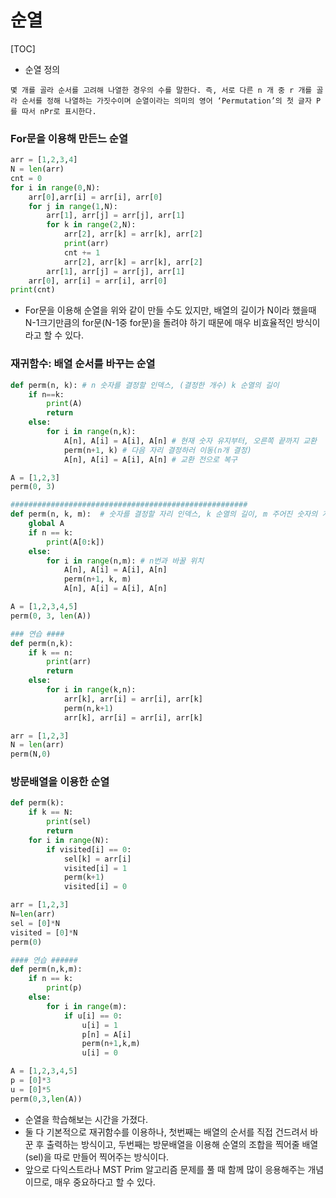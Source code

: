 # 순열

[TOC]

- 순열 정의

`몇 개를 골라 순서를 고려해 나열한 경우의 수를 말한다. 즉, 서로 다른 n 개 중 r 개를 골라 순서를 정해 나열하는 가짓수이며 순열이라는 의미의 영어 ‘Permutation’의 첫 글자 P를 따서 nPr로 표시한다.`



### For문을 이용해 만든느 순열

```python
arr = [1,2,3,4]
N = len(arr)
cnt = 0
for i in range(0,N):
    arr[0],arr[i] = arr[i], arr[0]
    for j in range(1,N):
        arr[1], arr[j] = arr[j], arr[1]
        for k in range(2,N):
            arr[2], arr[k] = arr[k], arr[2]
            print(arr)
            cnt += 1
            arr[2], arr[k] = arr[k], arr[2]
        arr[1], arr[j] = arr[j], arr[1]
    arr[0], arr[i] = arr[i], arr[0]
print(cnt)
```

- For문을 이용해 순열을 위와 같이 만들 수도 있지만, 배열의 길이가 N이라 했을때 N-1크기만큼의 for문(N-1중 for문)을 돌려야 하기 때문에 매우 비효율적인 방식이라고 할 수 있다.



### 재귀함수: 배열 순서를 바꾸는 순열

```python
def perm(n, k): # n 숫자를 결정할 인덱스, (결정한 개수) k 순열의 길이
    if n==k:
        print(A)
        return
    else:
        for i in range(n,k):
            A[n], A[i] = A[i], A[n] # 현재 숫자 유지부터, 오른쪽 끝까지 교환
            perm(n+1, k) # 다음 자리 결정하러 이동(n개 결정)
            A[n], A[i] = A[i], A[n] # 교환 전으로 복구

A = [1,2,3]
perm(0, 3)

#####################################################
def perm(n, k, m):  # 숫자를 결정할 자리 인덱스, k 순열의 길이, m 주어진 숫자의 개수
    global A
    if n == k:
        print(A[0:k])
    else:
        for i in range(n,m): # n번과 바꿀 위치
            A[n], A[i] = A[i], A[n]
            perm(n+1, k, m)
            A[n], A[i] = A[i], A[n]

A = [1,2,3,4,5]
perm(0, 3, len(A))

### 연습 #### 
def perm(n,k):
    if k == n:
        print(arr)
        return
    else:
        for i in range(k,n):
            arr[k], arr[i] = arr[i], arr[k]
            perm(n,k+1)
            arr[k], arr[i] = arr[i], arr[k]

arr = [1,2,3]
N = len(arr)
perm(N,0)
```



### 방문배열을 이용한 순열

```python
def perm(k):
    if k == N:
        print(sel)
        return
    for i in range(N):
        if visited[i] == 0:
            sel[k] = arr[i]
            visited[i] = 1
            perm(k+1)
            visited[i] = 0

arr = [1,2,3]
N=len(arr)
sel = [0]*N
visited = [0]*N
perm(0)

#### 연습 ######
def perm(n,k,m):
    if n == k:
        print(p)
    else:
        for i in range(m):
            if u[i] == 0:
                u[i] = 1
                p[n] = A[i]
                perm(n+1,k,m)
                u[i] = 0

A = [1,2,3,4,5]
p = [0]*3
u = [0]*5
perm(0,3,len(A))
```

- 순열을 학습해보는 시간을 가졌다.
- 둘 다 기본적으로 재귀함수를 이용하나, 첫번째는 배열의 순서를 직접 건드려서 바꾼 후 출력하는 방식이고, 두번째는 방문배열을 이용해 순열의 조합을 찍어줄 배열(sel)을 따로 만들어 찍어주는 방식이다.
- 앞으로 다익스트라나 MST Prim 알고리즘 문제를 풀 때 함께 많이 응용해주는 개념이므로, 매우 중요하다고 할 수 있다.